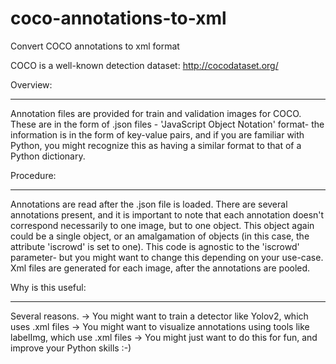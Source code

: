 # coco-annotations-to-xml
Convert COCO annotations to xml format 

 
COCO is a well-known detection dataset:
http://cocodataset.org/

Overview:
*********

Annotation files are provided for train and validation images for COCO. These are in the form of .json files - 'JavaScript Object Notation' format- the information is in the form of key-value pairs, and if you are familiar with Python, you might recognize this as having a similar format to that of a Python dictionary.

Procedure:
**********

Annotations are read after the .json file is loaded. 
There are several annotations present, and it is important to note that each annotation doesn't correspond necessarily to one image, but to one object. This object again could be a single object, or an amalgamation of objects (in this case, the attribute 'iscrowd' is set to one). 
This code is agnostic to the 'iscrowd' parameter- but you might want to change this depending on your use-case.
Xml files are generated for each image, after the annotations are pooled. 

Why is this useful:
*******************

Several reasons.
-> You might want to train a detector like Yolov2, which uses .xml files
-> You might want to visualize annotations using tools like labelImg, which use .xml files
-> You might just want to do this for fun, and improve your Python skills :-)
